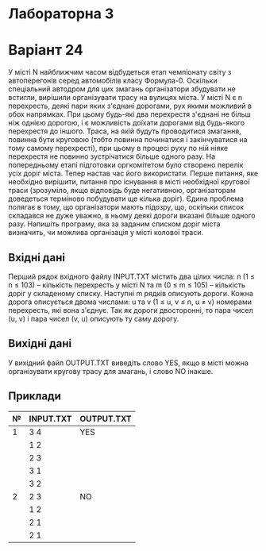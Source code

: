 # Лабораторна 3
# Варіант 24 
У місті N найближчим часом відбудеться етап чемпіонату світу з автоперегонів серед автомобілів класу Формула-0. Оскільки спеціальний автодром для цих змагань організатори збудувати не встигли, вирішили організувати трасу на вулицях міста.
У місті N є n перехресть, деякі пари яких з'єднані дорогами, рух якими можливий в обох напрямках. При цьому будь-які два перехрестя з'єднані не більш ніж однією дорогою, і є можливість доїхати дорогами від будь-якого перехрестя до іншого.
Траса, на якій будуть проводитися змагання, повинна бути круговою (тобто повинна починатися і закінчуватися на тому самому перехресті), при цьому в процесі руху по ній ніяке перехрестя не повинно зустрічатися більше одного разу.
На попередньому етапі підготовки оргкомітетом було створено перелік усіх доріг міста. Тепер настав час його використати. Перше питання, яке необхідно вирішити, питання про існування в місті необхідної кругової траси (зрозуміло, якщо відповідь буде негативною, організаторам доведеться терміново побудувати ще кілька доріг). Єдина проблема полягає в тому, що організатори мають підозру, що, оскільки список складався не дуже уважно, в ньому деякі дороги вказані більше одного разу.
Напишіть програму, яка за заданим списком доріг міста визначить, чи можлива організація у місті колової траси.

## Вхідні дані
Перший рядок вхідного файлу INPUT.TXT містить два цілих числа: n (1 ≤ n ≤ 103) – кількість перехресть у місті N та m (0 ≤ m ≤ 105) – кількість доріг у складеному списку.
Наступні m рядків описують дороги. Кожна дорога описується двома числами: u та v (1 ≤ u, v ≤ n, u ≠ v) номерами перехресть, які вона з'єднує. Так як дороги двосторонні, то пара чисел (u, v) і пара чисел (v, u) описують ту саму дорогу.

## Вихідні дані
У вихідний файл OUTPUT.TXT виведіть слово YES, якщо в місті можна організувати кругову трасу для змагань, і слово NO інакше.

## Приклади
| №  | INPUT.TXT                     | OUTPUT.TXT  |
|----|-------------------------------|-------------|
| 1  | 3 4 	                         | YES         |
|    | 1 2 	                         |             |
|    | 2 3 	                         |             |
|    | 3 1 	                         |             |
|    | 3 2 	                         |             |
| 2  | 2 3            	             | NO          |
|    | 1 2 	                         |             |
|    | 2 1 	                         |             |
|    | 2 1 	                         |             |
